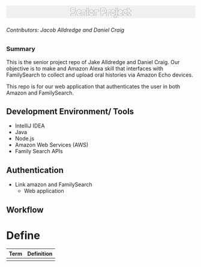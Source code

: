 ![Project Logo](header.png)
###### Contributors: Jacob Alldredge and Daniel Craig

### Summary
This is the senior project repo of Jake Alldredge and Daniel Craig. Our objective is to make and Amazon Alexa skill that interfaces with FamilySearch to collect and upload oral histories via Amazon Echo devices.

This repo is for our web application that authenticates the user in both Amazon and FamilySearch.

## Development Environment/ Tools
 - IntelliJ IDEA
 - Java
 - Node.js
 - Amazon Web Services (AWS)
 - Family Search APIs

## Authentication
 - Link amazon and FamilySearch
   - Web application

## Workflow

# Define

| Term       | Definition |
|------------|------------|
|            |            |
